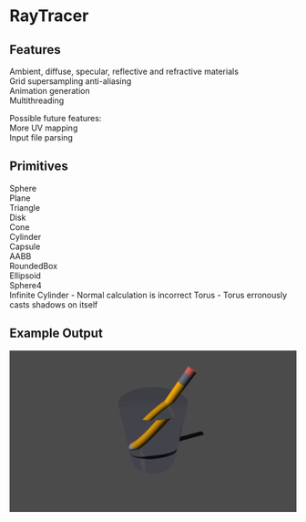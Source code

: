 # RayTracer

## Features  
  
Ambient, diffuse, specular, reflective and refractive materials  
Grid supersampling anti-aliasing  
Animation generation  
Multithreading  
  
Possible future features:  
More UV mapping  
Input file parsing  
  
## Primitives  
  
Sphere  
Plane  
Triangle  
Disk  
Cone  
Cylinder  
Capsule  
AABB  
RoundedBox  
Ellipsoid  
Sphere4  
Infinite Cylinder - Normal calculation is incorrect 
Torus - Torus erronously casts shadows on itself   
    
## Example Output 
![Pencil](saved_outputs/pencil.gif "Pencil")